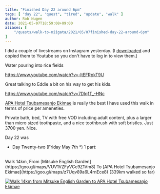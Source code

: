 ```yaml
---
title: "Finished Day 22 around 6pm"
tags: [ "day 22", "quest", "tired", "update", "walk" ]
author: Rob Nugen
date: 2021-05-07T18:59:08+09:00
aliases: [
    "/quests/walk-to-niigata/2021/05/07finished-day-22-around-6pm"
]
---
```


I did a couple of livestreams on Instagram yesterday.  (I [downloaded](https://ingramer.com/downloader/instagram/video/) and copied them to Youtube so you don't have to log in to view them.)

Water pouring into rice fields

https://www.youtube.com/watch?v=-ltEFRpkT9U

Great talking to Eddie a bit on his way to get his kids.

https://www.youtube.com/watch?v=7DIq1T_-HNc


[APA Hotel Tsubamesanjo Ekimae](https://www.apahotel.com/en/hotel/kousinetsu/tsubamesanjo-ekimae/) is really the best I have used this walk in terms of price per ameneties.

Private bath, bed, TV with free VOD including adult content, plus a larger than micro sized toothpaste, and a nice toothbrush with soft bristles.  Just 3700 yen.  Nice.

Day 22 was

<div class="walk-segment">

* Day <span class="day_source">Twenty-two</span>
(<span class="day_date">Friday May 7th</span> *)
1 part:
<br>
Walk <span class="km_source">14</span>km,
From [Mitsuke English Garden](https://goo.gl/maps/VUV1VZFyVCc9Z1Vm8)
To [APA Hotel Tsubamesanjo Ekimae](https://goo.gl/maps/z7Uqv89a6L4rnEce8)
(<span class="km_total">339</span>km walked so far)

[![Walk 14km from Mitsuke English Garden to APA Hotel Tsubamesanjo Ekimae](//b.robnugen.com/quests/walk-to-niigata/2021/route_plans/thumbs/2021_mar_22_takebanaya_to_apa_hotel_tsubamesanjo.png)](https://goo.gl/maps/hiCVrkZTt6BnnG2CA)

</div>
